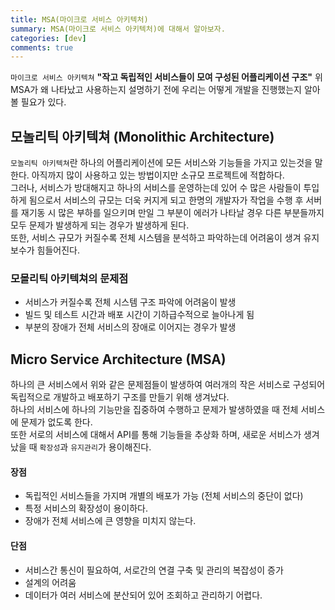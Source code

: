 ```yaml
---
title: MSA(마이크로 서비스 아키텍처)
summary: MSA(마이크로 서비스 아키텍처)에 대해서 알아보자.
categories: [dev]
comments: true
---
```


`마이크로 서비스 아키텍쳐` **"작고 독립적인 서비스들이 모여 구성된 어플리케이션 구조"**
위 MSA가 왜 나타났고 사용하는지 설명하기 전에 우리는 어떻게 개발을 진행했는지 알아볼 필요가 있다.

## 모놀리틱 아키텍쳐 (Monolithic Architecture)
`모놀리틱 아키텍쳐`란 하나의 어플리케이션에 모든 서비스와 기능들을 가지고 있는것을 말한다.
아직까지 많이 사용하고 있는 방법이지만 소규모 프로젝트에 적합하다.\
그러나, 서비스가 방대해지고 하나의 서비스를 운영하는데 있어 수 많은 사람들이 투입하게 됨으로서 서비스의 규모는 더욱 커지게 되고 한명의 개발자가 작업을 수행 후 서버를 재기동 시 많은 부하를 일으키며 만일 그 부분이 에러가 나타날 경우 다른 부분들까지 모두 문제가 발생하게 되는 경우가 발생하게 된다.\
또한, 서비스 규모가 커질수록 전체 시스템을 분석하고 파악하는데 어려움이 생겨 유지보수가 힘들어진다.

### 모몰리틱 아키텍쳐의 문제점
* 서비스가 커질수록 전체 시스템 구조 파악에 어려움이 발생
* 빌드 및 테스트 시간과 배포 시간이 기하급수적으로 늘아나게 됨
* 부분의 장애가 전체 서비스의 장애로 이어지는 경우가 발생

## Micro Service Architecture (MSA)
하나의 큰 서비스에서 위와 같은 문제점들이 발생하여 여러개의 작은 서비스로 구성되어 독립적으로 개발하고 배포하기 구조를 만들기 위해 생겨났다.\
하나의 서비스에 하나의 기능만을 집중하여 수행하고 문제가 발생하였을 때 전체 서비스에 문제가 없도록 한다.\
또한 서로의 서비스에 대해서 API를 통해 기능들을 추상화 하며, 새로운 서비스가 생겨났을 때 `확장성`과 `유지관리`가 용이해진다.

#### 장점
* 독립적인 서비스들을 가지며 개별의 배포가 가능 (전체 서비스의 중단이 없다)
* 특정 서비스의 확장성이 용이하다.
* 장애가 전체 서비스에 큰 영향을 미치지 않는다.

#### 단점
* 서비스간 통신이 필요하여, 서로간의 연결 구축 및 관리의 복잡성이 증가
* 설계의 어려움
* 데이터가 여러 서비스에 분산되어 있어 조회하고 관리하기 어렵다.
